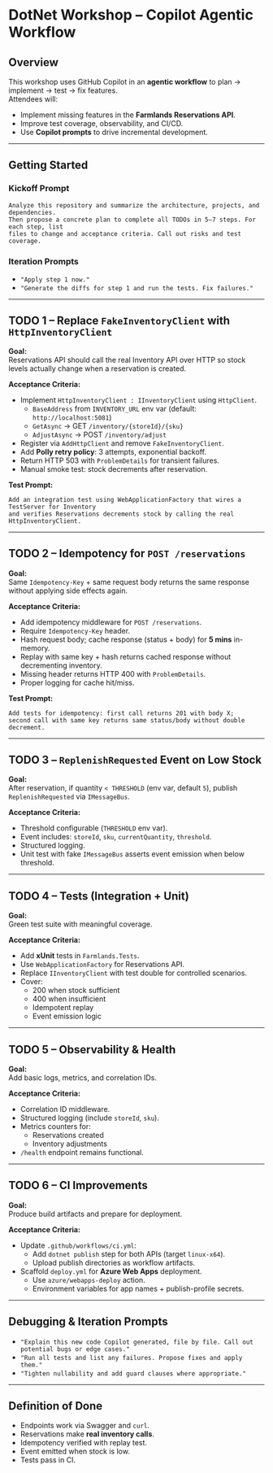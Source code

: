 # DotNet Workshop – Copilot Agentic Workflow

## Overview
This workshop uses GitHub Copilot in an **agentic workflow** to plan → implement → test → fix features.  
Attendees will:
- Implement missing features in the **Farmlands Reservations API**.
- Improve test coverage, observability, and CI/CD.
- Use **Copilot prompts** to drive incremental development.

---

## Getting Started

### Kickoff Prompt
```plaintext
Analyze this repository and summarize the architecture, projects, and dependencies.
Then propose a concrete plan to complete all TODOs in 5–7 steps. For each step, list
files to change and acceptance criteria. Call out risks and test coverage.
```

### Iteration Prompts
- `"Apply step 1 now."`
- `"Generate the diffs for step 1 and run the tests. Fix failures."`

---

## TODO 1 – Replace `FakeInventoryClient` with `HttpInventoryClient`

**Goal:**  
Reservations API should call the real Inventory API over HTTP so stock levels actually change when a reservation is created.

**Acceptance Criteria:**
- Implement `HttpInventoryClient : IInventoryClient` using `HttpClient`.
  - `BaseAddress` from `INVENTORY_URL` env var (default: `http://localhost:5081`)
  - `GetAsync` → GET `/inventory/{storeId}/{sku}`
  - `AdjustAsync` → POST `/inventory/adjust`
- Register via `AddHttpClient` and remove `FakeInventoryClient`.
- Add **Polly retry policy**: 3 attempts, exponential backoff.
- Return HTTP 503 with `ProblemDetails` for transient failures.
- Manual smoke test: stock decrements after reservation.

**Test Prompt:**
```plaintext
Add an integration test using WebApplicationFactory that wires a TestServer for Inventory
and verifies Reservations decrements stock by calling the real HttpInventoryClient.
```

---

## TODO 2 – Idempotency for `POST /reservations`

**Goal:**  
Same `Idempotency-Key` + same request body returns the same response without applying side effects again.

**Acceptance Criteria:**
- Add idempotency middleware for `POST /reservations`.
- Require `Idempotency-Key` header.
- Hash request body; cache response (status + body) for **5 mins** in-memory.
- Replay with same key + hash returns cached response without decrementing inventory.
- Missing header returns HTTP 400 with `ProblemDetails`.
- Proper logging for cache hit/miss.

**Test Prompt:**
```plaintext
Add tests for idempotency: first call returns 201 with body X;
second call with same key returns same status/body without double decrement.
```

---

## TODO 3 – `ReplenishRequested` Event on Low Stock

**Goal:**  
After reservation, if quantity `< THRESHOLD` (env var, default `5`), publish `ReplenishRequested` via `IMessageBus`.

**Acceptance Criteria:**
- Threshold configurable (`THRESHOLD` env var).
- Event includes: `storeId`, `sku`, `currentQuantity`, `threshold`.
- Structured logging.
- Unit test with fake `IMessageBus` asserts event emission when below threshold.

---

## TODO 4 – Tests (Integration + Unit)

**Goal:**  
Green test suite with meaningful coverage.

**Acceptance Criteria:**
- Add **xUnit** tests in `Farmlands.Tests`.
- Use `WebApplicationFactory` for Reservations API.
- Replace `IInventoryClient` with test double for controlled scenarios.
- Cover:
  - 200 when stock sufficient
  - 400 when insufficient
  - Idempotent replay
  - Event emission logic

---

## TODO 5 – Observability & Health

**Goal:**  
Add basic logs, metrics, and correlation IDs.

**Acceptance Criteria:**
- Correlation ID middleware.
- Structured logging (include `storeId`, `sku`).
- Metrics counters for:
  - Reservations created
  - Inventory adjustments
- `/health` endpoint remains functional.

---

## TODO 6 – CI Improvements

**Goal:**  
Produce build artifacts and prepare for deployment.

**Acceptance Criteria:**
- Update `.github/workflows/ci.yml`:
  - Add `dotnet publish` step for both APIs (target `linux-x64`).
  - Upload publish directories as workflow artifacts.
- Scaffold `deploy.yml` for **Azure Web Apps** deployment.
  - Use `azure/webapps-deploy` action.
  - Environment variables for app names + publish-profile secrets.

---

## Debugging & Iteration Prompts
- `"Explain this new code Copilot generated, file by file. Call out potential bugs or edge cases."`
- `"Run all tests and list any failures. Propose fixes and apply them."`
- `"Tighten nullability and add guard clauses where appropriate."`

---

## Definition of Done
- Endpoints work via Swagger and `curl`.
- Reservations make **real inventory calls**.
- Idempotency verified with replay test.
- Event emitted when stock is low.
- Tests pass in CI.